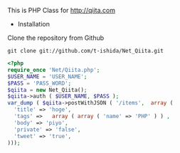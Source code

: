 This is PHP Class for http://qiita.com

* Installation

Clone the repository from Github

```shell
git clone git://github.com/t-ishida/Net_Qiita.git
```

```PHP
<?php
require_once 'Net/Qiita.php';
$USER_NAME = 'USER_NAME';
$PASS = 'PASS_WORD';
$qiita = new Net_Qiita();
$qiita->auth ( $USER_NAME, $PASS );
var_dump ( $qiita->postWithJSON ( '/items',  array (
  'title' => 'hoge',
  'tags' =>   array ( array ( 'name' => 'PHP' ) ) ,
  'body' => 'piyo',
  'private' => 'false',
  'tweet' => 'true',
)));
```
